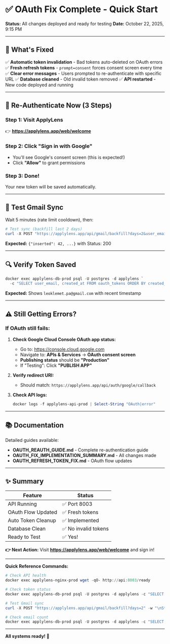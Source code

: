 # ✅ OAuth Fix Complete - Quick Start

**Status:** All changes deployed and ready for testing
**Date:** October 22, 2025, 9:15 PM

---

## 🎯 **What's Fixed**

✅ **Automatic token invalidation** - Bad tokens auto-deleted on OAuth errors
✅ **Fresh refresh tokens** - `prompt=consent` forces consent screen every time
✅ **Clear error messages** - Users prompted to re-authenticate with specific URL
✅ **Database cleaned** - Old invalid token removed
✅ **API restarted** - New code deployed and running

---

## 🚀 **Re-Authenticate Now (3 Steps)**

### Step 1: Visit ApplyLens
👉 **https://applylens.app/web/welcome**

### Step 2: Click "Sign in with Google"
- You'll see Google's consent screen (this is expected!)
- Click **"Allow"** to grant permissions

### Step 3: Done!
Your new token will be saved automatically.

---

## 🧪 **Test Gmail Sync**

Wait 5 minutes (rate limit cooldown), then:

```powershell
# Test sync (backfill last 2 days)
curl -X POST "https://applylens.app/api/gmail/backfill?days=2&user_email=leoklemet.pa@gmail.com" -w "\nStatus: %{http_code}\n"
```

**Expected:** `{"inserted": 42, ...}` with Status: 200

---

## 🔍 **Verify Token Saved**

```powershell
docker exec applylens-db-prod psql -U postgres -d applylens `
  -c "SELECT user_email, created_at FROM oauth_tokens ORDER BY created_at DESC LIMIT 1;"
```

**Expected:** Shows `leoklemet.pa@gmail.com` with recent timestamp

---

## ⚠️ **Still Getting Errors?**

### If OAuth still fails:

1. **Check Google Cloud Console OAuth app status:**
   - Go to: https://console.cloud.google.com
   - Navigate to: **APIs & Services** → **OAuth consent screen**
   - **Publishing status** should be **"Production"**
   - If "Testing": Click **"PUBLISH APP"**

2. **Verify redirect URI:**
   - Should match: `https://applylens.app/api/auth/google/callback`

3. **Check API logs:**
   ```powershell
   docker logs -f applylens-api-prod | Select-String "OAuth|error"
   ```

---

## 📚 **Documentation**

Detailed guides available:
- **OAUTH_REAUTH_GUIDE.md** - Complete re-authentication guide
- **OAUTH_FIX_IMPLEMENTATION_SUMMARY.md** - All changes made
- **OAUTH_REFRESH_TOKEN_FIX.md** - OAuth flow updates

---

## ✨ **Summary**

| Feature | Status |
|---------|--------|
| API Running | ✅ Port 8003 |
| OAuth Flow Updated | ✅ Fresh tokens |
| Auto Token Cleanup | ✅ Implemented |
| Database Clean | ✅ No invalid tokens |
| Ready to Test | ✅ Yes! |

**👉 Next Action:** Visit **https://applylens.app/web/welcome** and sign in!

---

**Quick Reference Commands:**

```powershell
# Check API health
docker exec applylens-nginx-prod wget -qO- http://api:8003/ready

# Check token status
docker exec applylens-db-prod psql -U postgres -d applylens -c "SELECT user_email FROM oauth_tokens;"

# Test Gmail sync
curl -X POST "https://applylens.app/api/gmail/backfill?days=2" -w "\nStatus: %{http_code}\n"

# Check email count
docker exec applylens-db-prod psql -U postgres -d applylens -c "SELECT COUNT(*) FROM emails WHERE gmail_id IS NOT NULL;"
```

---

**All systems ready! 🚀**
